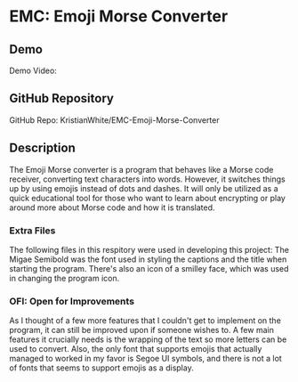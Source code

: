 ﻿# EMC: Emoji Morse Converter

## Demo
Demo Video: <URL>

## GitHub Repository
GitHub Repo: KristianWhite/EMC-Emoji-Morse-Converter

## Description
The Emoji Morse converter is a program that behaves like a Morse code receiver, converting text characters into words. However, it switches things up by using emojis instead of dots and dashes. It will only be utilized as a quick educational tool for those who want to learn about encrypting or play around more about Morse code and how it is translated.
### Extra Files
The following files in this respitory were used in developing this project: The Migae Semibold was the font used in styling the captions and the title when starting the program. There's also an icon of a smilley face, which was used in changing the program icon. 
### OFI: Open for Improvements
As I thought of a few more features that I couldn't get to implement on the program, it can still be improved upon if someone wishes to. A few main features it crucially needs is the wrapping of the text so more letters can be used to convert. Also, the only font that supports emojis that actually managed to worked in my favor is Segoe UI symbols, and there is not a lot of fonts that seems to support emojis as a display.

